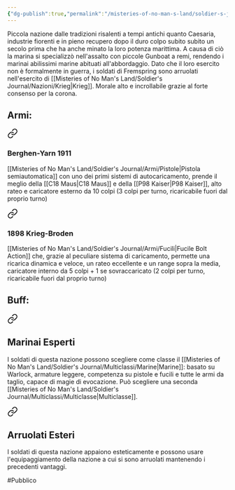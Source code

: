 ```yaml
---
{"dg-publish":true,"permalink":"/misteries-of-no-man-s-land/soldier-s-journal/nazioni/fremspring/"}
---
```


Piccola nazione dalle tradizioni risalenti a tempi antichi quanto Caesaria, industrie fiorenti e in pieno recupero dopo il duro colpo subito subito un secolo prima che ha anche minato la loro potenza marittima. A causa di ciò la marina si specializzò nell'assalto con piccole Gunboat a remi, rendendo i marinai abilissimi marine abituati all'abbordaggio.
Dato che il loro esercito non è formalmente in guerra, i soldati di Fremspring sono arruolati nell'esercito di [[Misteries of No Man's Land/Soldier's Journal/Nazioni/Krieg\|Krieg]].
Morale alto e incrollabile grazie al forte consenso per la corona.
## Armi:

<div class="transclusion internal-embed is-loaded"><a class="markdown-embed-link" href="/Pistole/#berghen-yarn-1911" aria-label="Open link"><svg xmlns="http://www.w3.org/2000/svg" width="24" height="24" viewBox="0 0 24 24" fill="none" stroke="currentColor" stroke-width="2" stroke-linecap="round" stroke-linejoin="round" class="svg-icon lucide-link"><path d="M10 13a5 5 0 0 0 7.54.54l3-3a5 5 0 0 0-7.07-7.07l-1.72 1.71"></path><path d="M14 11a5 5 0 0 0-7.54-.54l-3 3a5 5 0 0 0 7.07 7.07l1.71-1.71"></path></svg></a><div class="markdown-embed">



### Berghen-Yarn 1911
[[Misteries of No Man's Land/Soldier's Journal/Armi/Pistole\|Pistola semiautomatica]] con uno dei primi sistemi di autocaricamento, prende il meglio della [[C18 Maus\|C18 Maus]] e della [[P98 Kaiser\|P98 Kaiser]], alto rateo e caricatore esterno da 10 colpi (3 colpi per turno, ricaricabile fuori dal proprio turno) 

</div></div>


<div class="transclusion internal-embed is-loaded"><a class="markdown-embed-link" href="/misteries-of-no-man-s-land/soldier-s-journal/armi/fucili/#1898-krieg-broden" aria-label="Open link"><svg xmlns="http://www.w3.org/2000/svg" width="24" height="24" viewBox="0 0 24 24" fill="none" stroke="currentColor" stroke-width="2" stroke-linecap="round" stroke-linejoin="round" class="svg-icon lucide-link"><path d="M10 13a5 5 0 0 0 7.54.54l3-3a5 5 0 0 0-7.07-7.07l-1.72 1.71"></path><path d="M14 11a5 5 0 0 0-7.54-.54l-3 3a5 5 0 0 0 7.07 7.07l1.71-1.71"></path></svg></a><div class="markdown-embed">



### 1898 Krieg-Broden
[[Misteries of No Man's Land/Soldier's Journal/Armi/Fucili\|Fucile Bolt Action]] che, grazie al peculiare sistema di caricamento, permette una ricarica dinamica e veloce, un rateo eccellente e un range sopra la media, caricatore interno da 5 colpi + 1 se sovraccaricato (2 colpi per turno, ricaricabile fuori dal proprio turno) 

</div></div>

## Buff:

<div class="transclusion internal-embed is-loaded"><a class="markdown-embed-link" href="/misteries-of-no-man-s-land/soldier-s-journal/meccaniche/buff/#marinai-esperti" aria-label="Open link"><svg xmlns="http://www.w3.org/2000/svg" width="24" height="24" viewBox="0 0 24 24" fill="none" stroke="currentColor" stroke-width="2" stroke-linecap="round" stroke-linejoin="round" class="svg-icon lucide-link"><path d="M10 13a5 5 0 0 0 7.54.54l3-3a5 5 0 0 0-7.07-7.07l-1.72 1.71"></path><path d="M14 11a5 5 0 0 0-7.54-.54l-3 3a5 5 0 0 0 7.07 7.07l1.71-1.71"></path></svg></a><div class="markdown-embed">



## Marinai Esperti
I soldati di questa nazione possono scegliere come classe il [[Misteries of No Man's Land/Soldier's Journal/Multiclassi/Marine\|Marine]]: basato su Warlock, armature leggere, competenza su pistole e fucili e tutte le armi da taglio, capace di magie di evocazione.
Può scegliere una seconda [[Misteries of No Man's Land/Soldier's Journal/Multiclassi/Multiclasse\|Multiclasse]].

</div></div>


<div class="transclusion internal-embed is-loaded"><a class="markdown-embed-link" href="/misteries-of-no-man-s-land/soldier-s-journal/meccaniche/buff/#arruolati-esteri" aria-label="Open link"><svg xmlns="http://www.w3.org/2000/svg" width="24" height="24" viewBox="0 0 24 24" fill="none" stroke="currentColor" stroke-width="2" stroke-linecap="round" stroke-linejoin="round" class="svg-icon lucide-link"><path d="M10 13a5 5 0 0 0 7.54.54l3-3a5 5 0 0 0-7.07-7.07l-1.72 1.71"></path><path d="M14 11a5 5 0 0 0-7.54-.54l-3 3a5 5 0 0 0 7.07 7.07l1.71-1.71"></path></svg></a><div class="markdown-embed">



## Arruolati Esteri
I soldati di questa nazione appaiono esteticamente e possono usare l'equipaggiamento della nazione a cui si sono arruolati mantenendo i precedenti vantaggi.

</div></div>

#Pubblico